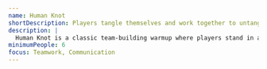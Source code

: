 ```yaml
---
name: Human Knot
shortDescription: Players tangle themselves and work together to untangle.
description: |
  Human Knot is a classic team-building warmup where players stand in a circle, grab hands with two different people, and work together to untangle the knot. Builds teamwork and communication.
minimumPeople: 6
focus: Teamwork, Communication
---
```

